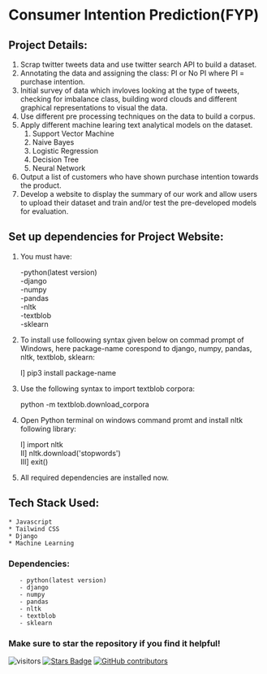 # Consumer Intention Prediction(FYP)

## Project Details:
1. Scrap twitter tweets data and use twitter search API to build a dataset.
2. Annotating the data and assigning the class: PI or No PI where PI = purchase intention.
3. Initial survey of data which invloves looking at the type of tweets, checking for imbalance class, building word clouds and different graphical representations to visual the data.
4. Use different pre processing techniques on the data to build a corpus.
5. Apply different machine learing text analytical models on the dataset.
    1. Support Vector Machine
    2. Naive Bayes
    3. Logistic Regression
    4. Decision Tree
    5. Neural Network
6. Output a list of customers who have shown purchase intention towards the product.
7. Develop a website to display the summary of our work and allow users to upload their dataset and train and/or test the pre-developed models for evaluation.

 
## Set up dependencies for Project Website:
1. You must have:<br />

     -python(latest version) <br />
     -django <br />
     -numpy <br />
     -pandas <br />
     -nltk <br />
     -textblob <br />
     -sklearn 
3. To install use folloowing syntax given below on commad prompt of Windows, here package-name corespond to django, numpy, pandas, nltk, textblob, sklearn: <br />

    I] pip3 install package-name 
4. Use the following syntax to import textblob corpora:<br />
    
    python -m textblob.download_corpora
4. Open Python terminal on windows command promt and install nltk following library:<br />
    
    I] import nltk <br />
    II] nltk.download('stopwords') <br />
    III] exit() 
5. All required dependencies are installed now.


## Tech Stack Used:

	* Javascript
    * Tailwind CSS
	* Django 
    * Machine Learning
    
  ### Dependencies:
       - python(latest version)
       - django
       - numpy
       - pandas
       - nltk
       - textblob
       - sklearn
       
       
  ### Make sure to star the repository if you find it helpful!
![visitors](https://visitor-badge.laobi.icu/badge?page_id=Premrathod.Final-Year-Project)
<a href="https://github.com/Premrathod/Final-Year-Project/stargazers"><img src="https://img.shields.io/github/stars/Premrathod/Final-Year-Project?color=yellow" alt="Stars Badge"/></a>
<a href="https://github.com/Premrathod/Final-Year-Project/graphs/contributors"><img alt="GitHub contributors" src="https://img.shields.io/github/contributors/Premrathod/Final-Year-Project?color=2b9348"></a>
